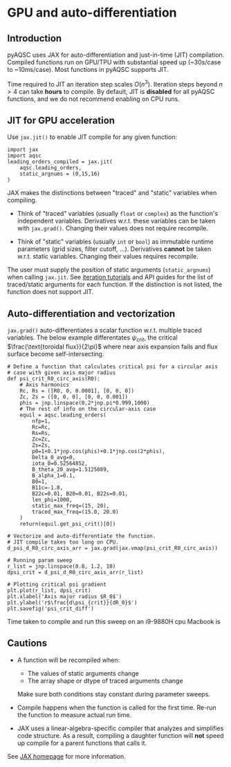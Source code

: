 # GPU and auto-differentiation

## Introduction

pyAQSC uses JAX for auto-differentiation and just-in-time (JIT) compilation. Compiled functions run on GPU/TPU with substantial speed up (~30s/case to ~10ms/case). Most functions in pyAQSC supports JIT.

Time required to JIT an iteration step scales $O(n^3)$. Iteration steps beyond $n>4$ can take **hours** to compile. By default, JIT is **disabled** for all pyAQSC functions, and we do not recommend enabling on CPU runs.

## JIT for GPU acceleration

Use `jax.jit()` to enable JIT compile for any given function:

```
import jax
import aqsc
leading_orders_compiled = jax.jit(
    aqsc.leading_orders,
    static_argnums = (0,15,16)
)
```

JAX makes the distinctions between "traced" and "static" variables when compiling. 

- Think of "traced" variables (usually `float` or `complex`) as the function's independent variables. Derivatives w.r.t. these variables can be taken with `jax.grad()`. Changing their values does not require recompile.

- Think of "static" variables (usually `int` or `bool`) as immutable runtime parameters (grid sizes, filter cutoff, ...). Derivatives **cannot** be taken w.r.t. static variables. Changing their values requires recompile.

The user must supply the position of static arguments (`static_argnums`) when calling `jax.jit`. See [iteration tutorials](init-and-iterate-eq.md##creating-new-configrations) and API guides for the list of traced/static arguments for each function. If the distinction is not listed, the function does not support JIT.

## Auto-differentiation and vectorization
`jax.grad()` auto-differentiates a scalar function w.r.t. multiple traced variables. The below example differentates $\psi_{crit}$, the critical $\frac{\text{toroidal flux}}{2\pi}$ where near axis expansion fails and flux surface become self-intersecting.
```
# Define a function that calculates critical psi for a circular axis
# case with given axis major radius
def psi_crit_R0_circ_axis(R0):
    # Axis harmonics
    Rc, Rs = ([R0, 0, 0.0001], [0, 0, 0])
    Zc, Zs = ([0, 0, 0], [0, 0, 0.001])
    phis = jnp.linspace(0,2*jnp.pi*0.999,1000)
    # The rest of info on the circular-axis case
    equil = aqsc.leading_orders(
        nfp=1,
        Rc=Rc,
        Rs=Rs,
        Zc=Zc,
        Zs=Zs,
        p0=1+0.1*jnp.cos(phis)+0.1*jnp.cos(2*phis),
        Delta_0_avg=0,
        iota_0=0.52564852,
        B_theta_20_avg=1.5125089,
        B_alpha_1=0.1,
        B0=1,
        B11c=-1.8,
        B22c=0.01, B20=0.01, B22s=0.01,
        len_phi=1000,
        static_max_freq=(15, 20),
        traced_max_freq=(15.0, 20.0)
    )
    return(equil.get_psi_crit()[0])

# Vectorize and auto-differentiate the function.
# JIT compile takes too long on CPU.
d_psi_d_R0_circ_axis_arr = jax.grad(jax.vmap(psi_crit_R0_circ_axis))

# Running param sweep
r_list = jnp.linspace(0.8, 1.2, 10)
dpsi_crit = d_psi_d_R0_circ_axis_arr(r_list)

# Plotting critical psi gradient
plt.plot(r_list, dpsi_crit)
plt.xlabel('Axis major radius $R_0$')
plt.ylabel('r$\frac{d\psi_{crit}}{dR_0}$')
plt.savefig('psi_crit_diff')
```
Time taken to compile and run this sweep on an i9-9880H cpu Macbook is 


## Cautions
- A function will be recompiled when:
    - The values of static arguments change
    - The array shape or dtype of traced arguments change

    Make sure both conditions stay constant during parameter sweeps.

- Compile happens when the function is called for the first time. Re-run the function to measure actual run time. 

- JAX uses a linear-algebra-specific compiler that analyzes and simplifies code structure. As a result, compiling a daughter function will **not** speed up compile for a parent functions that calls it.

See [JAX homepage](https://jax.readthedocs.io/en/latest/notebooks/quickstart.html) for more information.

